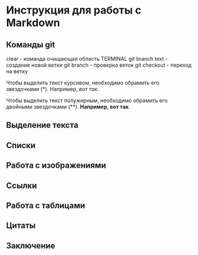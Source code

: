 # Инструкция для работы с Markdown

## Команды git
clear - команда очищающая область TERMINAL
git branch text - создание новой ветки
git branch - проверка веток 
git checkout <text branch> - переход на ветку

Чтобы выделить текст курсивом, необходимо обрамить его звездочками (*). Например, *вот так*.

Чтобы выделить текст полужирным, необходимо обрамить его двойными звездочками (**). **Например, вот так**.

## Выделение текста

## Списки

## Работа с изображениями

## Ссылки

## Работа с таблицами

## Цитаты

## Заключение